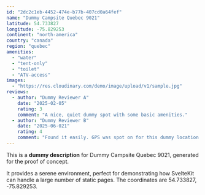 ```yaml
---
id: "2dc2c1eb-4452-474e-b77b-407cd0a64fef"
name: "Dummy Campsite Quebec 9021"
latitude: 54.733827
longitude: -75.829253
continent: "north-america"
country: "canada"
region: "quebec"
amenities:
  - "water"
  - "tent-only"
  - "toilet"
  - "ATV-access"
images:
  - "https://res.cloudinary.com/demo/image/upload/v1/sample.jpg"
reviews:
  - author: "Dummy Reviewer A"
    date: "2025-02-05"
    rating: 3
    comment: "A nice, quiet dummy spot with some basic amenities."
  - author: "Dummy Reviewer B"
    date: "2025-06-021"
    rating: 4
    comment: "Found it easily. GPS was spot on for this dummy location."
---
```


This is a **dummy description** for Dummy Campsite Quebec 9021, generated for the proof of concept.

It provides a serene environment, perfect for demonstrating how SvelteKit can handle a large number of static pages. The coordinates are 54.733827, -75.829253.

